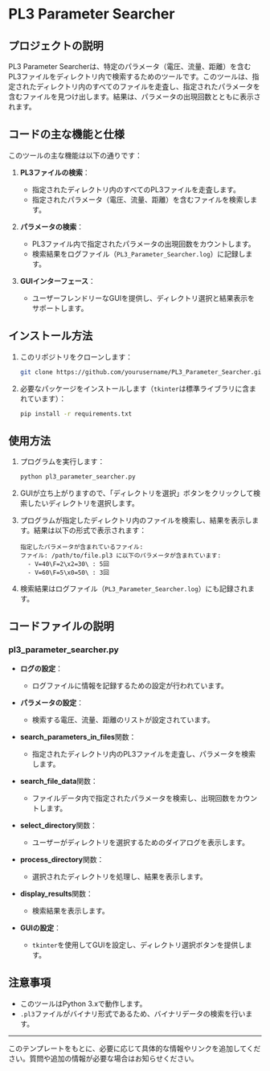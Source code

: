 # PL3 Parameter Searcher

## プロジェクトの説明

PL3 Parameter Searcherは、特定のパラメータ（電圧、流量、距離）を含むPL3ファイルをディレクトリ内で検索するためのツールです。このツールは、指定されたディレクトリ内のすべてのファイルを走査し、指定されたパラメータを含むファイルを見つけ出します。結果は、パラメータの出現回数とともに表示されます。

## コードの主な機能と仕様

このツールの主な機能は以下の通りです：

1. **PL3ファイルの検索**：
   - 指定されたディレクトリ内のすべてのPL3ファイルを走査します。
   - 指定されたパラメータ（電圧、流量、距離）を含むファイルを検索します。

2. **パラメータの検索**：
   - PL3ファイル内で指定されたパラメータの出現回数をカウントします。
   - 検索結果をログファイル（`PL3_Parameter_Searcher.log`）に記録します。

3. **GUIインターフェース**：
   - ユーザーフレンドリーなGUIを提供し、ディレクトリ選択と結果表示をサポートします。

## インストール方法

1. このリポジトリをクローンします：
   ```sh
   git clone https://github.com/yourusername/PL3_Parameter_Searcher.git
   ```

2. 必要なパッケージをインストールします（`tkinter`は標準ライブラリに含まれています）：
   ```sh
   pip install -r requirements.txt
   ```

## 使用方法

1. プログラムを実行します：
   ```sh
   python pl3_parameter_searcher.py
   ```

2. GUIが立ち上がりますので、「ディレクトリを選択」ボタンをクリックして検索したいディレクトリを選択します。

3. プログラムが指定したディレクトリ内のファイルを検索し、結果を表示します。結果は以下の形式で表示されます：
   ```
   指定したパラメータが含まれているファイル:
   ファイル: /path/to/file.pl3 に以下のパラメータが含まれています:
     - V=40\F=2\x2=30\ : 5回
     - V=60\F=5\x0=50\ : 3回
   ```

4. 検索結果はログファイル（`PL3_Parameter_Searcher.log`）にも記録されます。

## コードファイルの説明

### pl3_parameter_searcher.py

- **ログの設定**：
  - ログファイルに情報を記録するための設定が行われています。

- **パラメータの設定**：
  - 検索する電圧、流量、距離のリストが設定されています。

- **search_parameters_in_files**関数：
  - 指定されたディレクトリ内のPL3ファイルを走査し、パラメータを検索します。

- **search_file_data**関数：
  - ファイルデータ内で指定されたパラメータを検索し、出現回数をカウントします。

- **select_directory**関数：
  - ユーザーがディレクトリを選択するためのダイアログを表示します。

- **process_directory**関数：
  - 選択されたディレクトリを処理し、結果を表示します。

- **display_results**関数：
  - 検索結果を表示します。

- **GUIの設定**：
  - `tkinter`を使用してGUIを設定し、ディレクトリ選択ボタンを提供します。

## 注意事項

- このツールはPython 3.xで動作します。
- `.pl3`ファイルがバイナリ形式であるため、バイナリデータの検索を行います。

---

このテンプレートをもとに、必要に応じて具体的な情報やリンクを追加してください。質問や追加の情報が必要な場合はお知らせください。